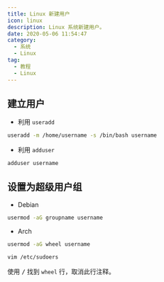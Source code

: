 ```yaml
---
title: Linux 新建用户
icon: linux
description: Linux 系统新建用户。
date: 2020-05-06 11:54:47
category:
  - 系统
  - Linux
tag:
  - 教程
  - Linux
---
```


## 建立用户

- 利用 `useradd`

```sh
useradd -m /home/username -s /bin/bash username
```

- 利用 `adduser`

```sh
adduser username
```

## 设置为超级用户组

- Debian

```sh
usermod -aG groupname username
```

- Arch

```sh
usermod -aG wheel username
```

```sh
vim /etc/sudoers
```

使用 <kbd>/</kbd> 找到 `wheel` 行，取消此行注释。
